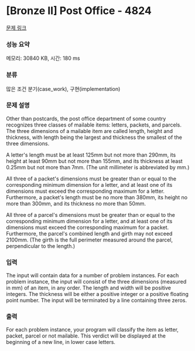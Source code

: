 # [Bronze II] Post Office - 4824 

[문제 링크](https://www.acmicpc.net/problem/4824) 

### 성능 요약

메모리: 30840 KB, 시간: 180 ms

### 분류

많은 조건 분기(case_work), 구현(implementation)

### 문제 설명

<p>Other than postcards, the post office department of some country recognizes three classes of mailable items: letters, packets, and parcels. The three dimensions of a mailable item are called length, height and thickness, with length being the largest and thickness the smallest of the three dimensions.</p>

<p>A letter's length must be at least 125mm but not more than 290mm, its height at least 90mm but not more than 155mm, and its thickness at least 0.25mm but not more than 7mm. (The unit millimeter is abbreviated by mm.)</p>

<p>All three of a packet's dimensions must be greater than or equal to the corresponding minimum dimension for a letter, and at least one of its dimensions must exceed the corresponding maximum for a letter. Furthermore, a packet's length must be no more than 380mm, its height no more than 300mm, and its thickness no more than 50mm.</p>

<p>All three of a parcel's dimensions must be greater than or equal to the corresponding minimum dimension for a letter, and at least one of its dimensions must exceed the corresponding maximum for a packet. Furthermore, the parcel's combined length and girth may not exceed 2100mm. (The girth is the full perimeter measured around the parcel, perpendicular to the length.)</p>

### 입력 

 <p>The input will contain data for a number of problem instances. For each problem instance, the input will consist of the three dimensions (measured in mm) of an item, in any order. The length and width will be positive integers. The thickness will be either a positive integer or a positive floating point number. The input will be terminated by a line containing three zeros.</p>

### 출력 

 <p>For each problem instance, your program will classify the item as letter, packet, parcel or not mailable. This verdict will be displayed at the beginning of a new line, in lower case letters.</p>

